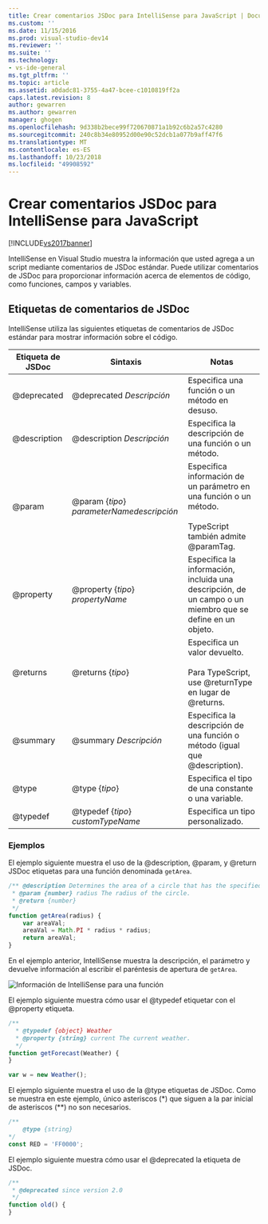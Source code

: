 ```yaml
---
title: Crear comentarios JSDoc para IntelliSense para JavaScript | Documentos de Microsoft
ms.custom: ''
ms.date: 11/15/2016
ms.prod: visual-studio-dev14
ms.reviewer: ''
ms.suite: ''
ms.technology:
- vs-ide-general
ms.tgt_pltfrm: ''
ms.topic: article
ms.assetid: a0dadc81-3755-4a47-bcee-c1010819ff2a
caps.latest.revision: 8
author: gewarren
ms.author: gewarren
manager: ghogen
ms.openlocfilehash: 9d338b2bece99f720670871a1b92c6b2a57c4280
ms.sourcegitcommit: 240c8b34e80952d00e90c52dcb1a077b9aff47f6
ms.translationtype: MT
ms.contentlocale: es-ES
ms.lasthandoff: 10/23/2018
ms.locfileid: "49908592"
---
```

# <a name="create-jsdoc-comments-for-javascript-intellisense"></a>Crear comentarios JSDoc para IntelliSense para JavaScript
[!INCLUDE[vs2017banner](../includes/vs2017banner.md)]

IntelliSense en Visual Studio muestra la información que usted agrega a un script mediante comentarios de JSDoc estándar. Puede utilizar comentarios de JSDoc para proporcionar información acerca de elementos de código, como funciones, campos y variables.  

## <a name="jsdoc-comment-tags"></a>Etiquetas de comentarios de JSDoc  
 IntelliSense utiliza las siguientes etiquetas de comentarios de JSDoc estándar para mostrar información sobre el código.  


|  Etiqueta de JSDoc   |                       Sintaxis                        |                                                     Notas                                                      |
|--------------|-----------------------------------------------------|----------------------------------------------------------------------------------------------------------------|
| @deprecated  |              @deprecated *Descripción*              |                                   Especifica una función o un método en desuso.                                   |
| @description |             @description *Descripción*              |                              Especifica la descripción de una función o un método.                               |
|    @param    | @param {*tipo*} *parameterName*<em>descripción</em> | Especifica información de un parámetro en una función o un método.<br /><br /> TypeScript también admite @paramTag. |
|  @property   |          @property {*tipo*} *propertyName*          |   Especifica la información, incluida una descripción, de un campo o un miembro que se define en un objeto.    |
|   @returns   |                  @returns {*tipo*}                  |           Especifica un valor devuelto.<br /><br /> Para TypeScript, use @returnType en lugar de @returns.           |
|   @summary   |               @summary *Descripción*                |                   Especifica la descripción de una función o método (igual que @description).                   |
|    @type     |                   @type {*tipo*}                    |                                Especifica el tipo de una constante o una variable.                                |
|   @typedef   |         @typedef {*tipo*} *customTypeName*          |                                            Especifica un tipo personalizado.                                            |

### <a name="examples"></a>Ejemplos  
 El ejemplo siguiente muestra el uso de la @description, @param, y @return JSDoc etiquetas para una función denominada `getArea`.  

```javascript  
/** @description Determines the area of a circle that has the specified radius parameter.  
 * @param {number} radius The radius of the circle.  
 * @return {number}  
 */  
function getArea(radius) {  
    var areaVal;  
    areaVal = Math.PI * radius * radius;  
    return areaVal;  
}  
```  

 En el ejemplo anterior, IntelliSense muestra la descripción, el parámetro y devuelve información al escribir el paréntesis de apertura de `getArea`.  

 ![Información de IntelliSense para una función](../ide/media/js-intellisense-jsdoc-comments.png "JS_IntelliSense_JSDoc_Comments")  

 El ejemplo siguiente muestra cómo usar el @typedef etiquetar con el @property etiqueta.  

```javascript  
/**  
  * @typedef {object} Weather  
  * @property {string} current The current weather.  
  */  
function getForecast(Weather) {  
}  

var w = new Weather();  
```  

 El ejemplo siguiente muestra el uso de la @type etiquetas de JSDoc. Como se muestra en este ejemplo, único asteriscos (*) que siguen a la par inicial de asteriscos (\*\*) no son necesarios.  

```javascript  
/**  
    @type {string}  
*/  
const RED = 'FF0000';  

```  

 El ejemplo siguiente muestra cómo usar el @deprecated la etiqueta de JSDoc.  

```javascript  
/**  
 * @deprecated since version 2.0  
 */  
function old() {  
}  
```



